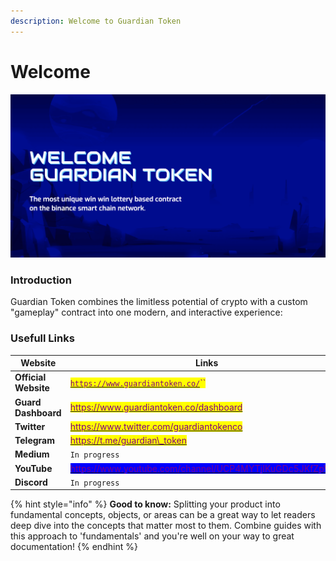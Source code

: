 ```yaml
---
description: Welcome to Guardian Token
---
```


# Welcome



![](<.gitbook/assets/Screen Shot 2022-05-09 at 4.41.32 PM.png>)

### Introduction&#x20;

Guardian Token  combines the limitless potential of crypto  with a custom "gameplay" contract into one modern, and interactive experience:

### Usefull Links

| Website              | Links                                                                                                                                                                                                                                                                                           |
| -------------------- | ----------------------------------------------------------------------------------------------------------------------------------------------------------------------------------------------------------------------------------------------------------------------------------------------- |
| **Official Website** | <mark style="color:purple;"></mark>[<mark style="color:purple;">`https://www.guardiantoken.co/`</mark>](https://www.guardiantoken.co)<mark style="color:purple;">``</mark>                                                                                                                      |
| **Guard Dashboard**  | <mark style="color:purple;"></mark>[<mark style="color:purple;">https://www.guardiantoken.co/dashboard</mark>](https://www.guardiantoken.co/dashboard)<mark style="color:purple;"></mark>                                                                                                       |
| **Twitter**          | <mark style="color:purple;"></mark>[<mark style="color:purple;">https://www.twitter.com/guardiantokenco</mark>](https://www.twitter.com/guardiantokenco)<mark style="color:purple;"></mark>                                                                                                     |
| **Telegram**         | <mark style="color:purple;"></mark>[<mark style="color:purple;">https://t.me/guardian\_token</mark>](https://t.me/guardian\_token)<mark style="color:purple;"></mark>                                                                                                                           |
| **Medium**           | `In progress`                                                                                                                                                                                                                                                                                   |
| **YouTube**          | <mark style="color:purple;background-color:blue;"></mark>[<mark style="color:purple;background-color:blue;">https://www.youtube.com/channel/UCP4MYTjIKuGDc5JKfZpVgiQ</mark>](https://www.youtube.com/channel/UCP4MYTjIKuGDc5JKfZpVgiQ)<mark style="color:purple;background-color:blue;"></mark> |
| **Discord**          | `In progress`                                                                                                                                                                                                                                                                                   |

{% hint style="info" %}
**Good to know:** Splitting your product into fundamental concepts, objects, or areas can be a great way to let readers deep dive into the concepts that matter most to them. Combine guides with this approach to 'fundamentals' and you're well on your way to great documentation!
{% endhint %}
